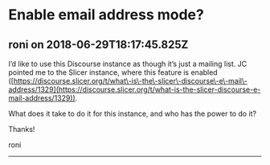 # Enable email address mode?

## roni on 2018-06-29T18:17:45.825Z

I’d like to use this Discourse instance as though it’s just a mailing list. JC pointed me to the Slicer instance, where this feature is enabled ([https://discourse.slicer.org/t/what\-is\-the\-slicer\-discourse\-e\-mail\-address/1329](https://discourse.slicer.org/t/what-is-the-slicer-discourse-e-mail-address/1329)).


What does it take to do it for this instance, and who has the power to do it?


Thanks!


roni


---

